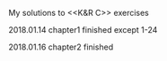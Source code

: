 My solutions to <<K&R C>> exercises

2018.01.14 chapter1 finished except 1-24 

2018.01.16 chapter2 finished
